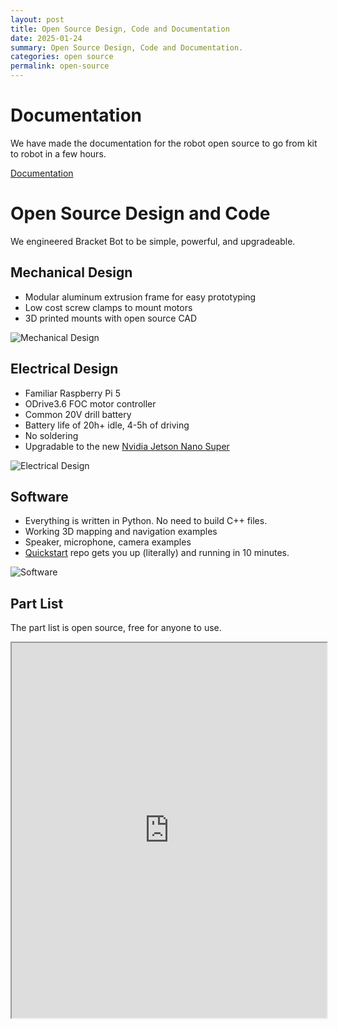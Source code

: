 ```yaml
---
layout: post
title: Open Source Design, Code and Documentation
date: 2025-01-24
summary: Open Source Design, Code and Documentation.
categories: open source
permalink: open-source
---
```


# Documentation

We have made the documentation for the robot open source to go from kit to robot in a few hours.

[Documentation](https://docs.bracket.bot)

# Open Source Design and Code

We engineered Bracket Bot to be simple, powerful, and upgradeable.

## Mechanical Design

- Modular aluminum extrusion frame for easy prototyping
- Low cost screw clamps to mount motors
- 3D printed mounts with open source CAD

![Mechanical Design](/images/design_wireframe.avif)

## Electrical Design

- Familiar Raspberry Pi 5
- ODrive3.6 FOC motor controller
- Common 20V drill battery
- Battery life of 20h+ idle, 4-5h of driving
- No soldering
- Upgradable to the new [Nvidia Jetson Nano Super](https://www.nvidia.com/en-us/autonomous-machines/embedded-systems/jetson-orin/nano-super-developer-kit/)

![Electrical Design](/images/electrical_schematic.avif)

## Software

- Everything is written in Python. No need to build C++ files.
- Working 3D mapping and navigation examples
- Speaker, microphone, camera examples
- [Quickstart](https://github.com/BracketBotCapstone/quickstart) repo gets you up (literally) and running in 10 minutes.

![Software](/images/mapping.avif)

## Part List

The part list is open source, free for anyone to use.

<iframe src="https://docs.google.com/spreadsheets/d/e/2PACX-1vQQmE319tceGByLvz1FXWhRGoM_pfUTEIIWMFuFlXxz93pQWRhi4qB2XeprDzDi-LsSrjYzvvRTOgbD/pubhtml?gid=1339768699&single=true" width="100%" height="600"></iframe>
